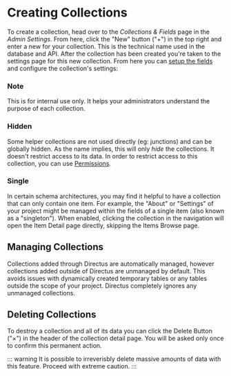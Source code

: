 # Creating Collections

To create a collection, head over to the _Collections & Fields_ page in the _Admin Settings_. From here, click the "New" button ("+") in the top right and enter a new for your collection. This is the technical name used in the database and API. After the collection has been created you're taken to the settings page for this new collection. From here you can [setup the fields](./fields.md) and configure the collection's settings:

### Note

This is for internal use only. It helps your administrators understand the purpose of each collection.

### Hidden

Some helper collections are not used directly (eg: junctions) and can be globally hidden. As the name implies, this will only _hide_ the collections. It doesn't restrict access to its data. In order to restrict access to this collection, you can use [Permissions](./permissions.md).

### Single

In certain schema architectures, you may find it helpful to have a collection that can only contain one item. For example, the "About" or "Settings" of your project might be managed within the fields of a single item (also known as a "singleton"). When enabled, clicking the collection in the navigation will open the Item Detail page directly, skipping the Items Browse page.

## Managing Collections

Collections added through Directus are automatically managed, however collections added outside of Directus are unmanaged by default. This avoids issues with dynamically created temporary tables or any tables outside the scope of your project. Directus completely ignores any unmanaged collections.

## Deleting Collections

To destroy a collection and all of its data you can click the Delete Button ("×") in the header of the collection detail page. You will be asked only once to confirm this permanent action.

::: warning
It is possible to irreverisbly delete massive amounts of data with this feature. Proceed with extreme caution.
:::